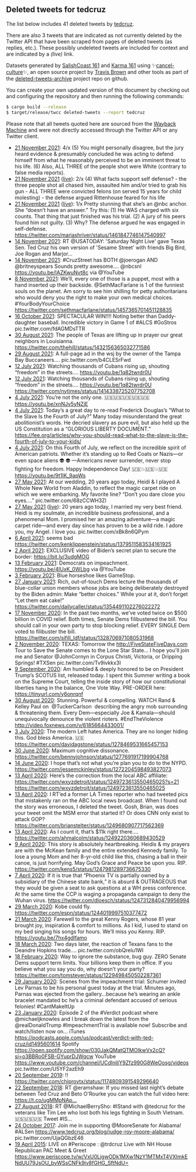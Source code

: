 ## Deleted tweets for tedcruz

The list below includes 41 deleted tweets by
[tedcruz](https://twitter.com/tedcruz).

There are also 3 tweets that are indicated as not currently
deleted by the Twitter API that have been scraped from pages of deleted tweets (as replies, etc.).
These possibly undeleted tweets are included for context and are indicated by a _(live)_ link.


Datasets generated by [SalishCoast 161](https://twitter.com/SalishCoastA) and [Karma 161](https://twitter.com/KarmaOneSixOne)
using ✨[cancel-culture](https://github.com/travisbrown/cancel-culture)✨, an open source project by [Travis Brown](https://twitter.com/travisbrown) 
and other tools as part of the [deleted-tweets-archive](https://github.com/salcoast/deleted-tweets-archive/) project repo on github.

You can create your own updated version of this document by checking out and configuring the
repository and then running the following commands:

```bash
$ cargo build --release
$ target/release/twcc deleted-tweets --report tedcruz
```

Please note that all tweets quoted here are sourced from the
[Wayback Machine](https://web.archive.org) and were not directly accessed through the Twitter API or
any Twitter client.

* [21 November 2021](https://web.archive.org/web/20211121021235/https://twitter.com/tedcruz/status/1462242465310781447): 4/x (5) You might personally disagree, but the jury heard evidence & presumably concluded he was acting to defend himself from what he reasonably perceived to be an imminent threat to his life.  (6) Also, ALL THREE of the people shot were White (contrary to false media reports).
* [21 November 2021](https://web.archive.org/web/20211121021235/https://twitter.com/tedcruz/status/1462242465310781447) ([live](https://twitter.com/tedcruz/status/1462241299122241536)): 2/x (4) What facts support self defense?  - the three people shot all chased him, assaulted him and/or tried to grab his gun  - ALL THREE were convicted felons (on served 15 years for child molesting)  - the defense argued Rittenhouse feared for his life
* [21 November 2021](https://web.archive.org/web/20211121021235/https://twitter.com/tedcruz/status/1462242465310781447) ([live](https://twitter.com/tedcruz/status/1462240213309272068)): 1/x Pretty stunning that she’s an  @nbc  anchor. She “doesn’t have an answer.” Try this:  (1) He WAS charged with six counts. That thing that just finished was his trial.  (2) A jury of his peers found him not guilty.  (3) Why? The defense argued he was engaged in self-defense. https://twitter.com/mariashriver/status/1461847746147540997
* [14 November 2021](https://web.archive.org/web/20211114225122/https://twitter.com/tedcruz/status/1460017542731341826): RT @USATODAY: 'Saturday Night Live' gave Texas Sen. Ted Cruz his own version of 'Sesame Street' with friends Big Bird, Joe Rogan and Marjor…
* [14 November 2021](https://web.archive.org/web/20211114193013/https://twitter.com/tedcruz/status/1459966874872074243): #CruzStreet  has BOTH  @joerogan  AND  @britneyspears    Sounds pretty awesome….   @nbcsnl     https://youtu.be/IAZKwuNvt8c  via  @YouTube
* [ 8 November 2021](https://web.archive.org/web/20211108010712/https://twitter.com/tedcruz/status/1457514968203542528): We’ll, every one of those is a puppet, most with a hand inserted up their backside.   @SethMacFarlane  is 1 of the funniest souls on the planet. Am sorry to see him shilling for petty authoritarians who would deny you the right to make your own medical choices.   #YourBodyYourChoice  https://twitter.com/sethmacfarlane/status/1457365701451128835
* [16 October 2021](https://web.archive.org/web/20211016044730/https://twitter.com/tedcruz/status/1449235486799798273): SPECTACULAR WIN!!!!  Noting better than Daddy-daughter baseball.  Incredible victory in Game 1 of  #ALCS    #GoStros   pic.twitter.com/fdAGMDsTTR
* [30 August 2021](https://web.archive.org/web/20210830020520/https://twitter.com/tedcruz/status/1432162395326189569): The people of Texas are lifting up in prayer our great neighbors in Louisianna. https://twitter.com/thehill/status/1432156365032771586
* [29 August 2021](https://web.archive.org/web/20210829203242/https://twitter.com/tedcruz/status/1432078739098198021): A full-page ad in the wsj by the owner of the Tampa Bay Buccaneers…. pic.twitter.com/b4CLESrFwd
* [12 July 2021](https://web.archive.org/web/20210712001019/https://twitter.com/tedcruz/status/1414376489299025922): Watching thousands of Cubans rising up, shouting “freedom” in the streets…. https://youtu.be/1q82twrdr0U
* [12 July 2021](https://web.archive.org/web/20210712000955/https://twitter.com/tedcruz/status/1414376367613890561): Watching thousands of Cubans rising up, shouting “freedom” in the streets….   https://youtu.be/1q82twrdr0U  https://twitter.com/nytimes/status/1414338725207752708
* [ 4 July 2021](https://web.archive.org/web/20210704234946/https://twitter.com/tedcruz/status/1411834609801695236): You’re not the only one.  🇺🇸🇺🇸🇺🇸🇺🇸🇺🇸 https://youtu.be/xnNJv5yNZjE
* [ 4 July 2021](https://web.archive.org/web/20210704222701/https://twitter.com/tedcruz/status/1411813757571911681): Today’s a great day to re-read Frederick Douglas’s “What to the Slave Is the Fourth of July?”   Many today misunderstand the great abolitionist’s words. He decried slavery as pure evil, but also held up the US Constitution as a “GLORIOUS LIBERTY DOCUMENT.” https://fee.org/articles/why-you-should-read-what-to-the-slave-is-the-fourth-of-july-to-your-kids/
* [ 4 July 2021](https://web.archive.org/web/20210704205705/https://twitter.com/tedcruz/status/1411791152383102976): On this Fourth of July, we reflect on the incredible spirit of American patriots.  Whether it’s standing up to Red Coats or Nazis—or even space aliens 👽 👽 —Americans never surrender, never stop fighting for freedom.  Happy Independence Day! 🇺🇸💥🇺🇸💥🇺🇸 https://youtu.be/9t1IK_9apWs
* [27 May 2021](https://web.archive.org/web/20210527172642/https://twitter.com/tedcruz/status/1397967271776169990): At our wedding, 20 years ago today, Heidi & I played A Whole New World from Aladdin, to reflect the magic carpet ride on which we were embarking.   My favorite line? “Don’t you dare close you eyes....” pic.twitter.com/68zCCWH3Zl
* [27 May 2021](https://web.archive.org/web/20210527172642/https://twitter.com/tedcruz/status/1397967271776169990) ([live](https://twitter.com/tedcruz/status/1397959100563140608)): 20 years ago today, I married my very best friend. Heidi is my soulmate, an incredible business professional, and a phenomenal Mom.   I promised her an amazing adventure—a magic carpet ride—and every day since has proven to be a wild ride. I adore you, my Angel.   I love you. pic.twitter.com/xBk8n6QPym
* [ 6 April 2021](https://web.archive.org/web/20210406222004/https://twitter.com/tedcruz/status/1379555443790471169?s=21): seems bad https://twitter.com/kenklippenstein/status/1379511583534161925
* [ 2 April 2021](https://web.archive.org/web/20210402032317/https://twitter.com/tedcruz/status/1377823775274635264): EXCLUSIVE video of Biden’s secret plan to secure the border: https://bit.ly/3udgMOG
* [13 February 2021](https://web.archive.org/web/20210213174310/https://twitter.com/tedcruz/status/1360645670038814727): Democrats on impeachment.  https://youtu.be/4IUxK_0WLbg  via  @YouTube
* [ 3 February 2021](https://web.archive.org/web/20210203024018/https://twitter.com/tedcruz/status/1356794526535409664): Blue horseshoe likes GameStop.
* [27 January 2021](https://web.archive.org/web/20210127183046/https://twitter.com/tedcruz/status/1354496293184417799): Rich, out-of-touch Dems lecture the thousands of blue-collar union members whose jobs are being deliberately destroyed by the Biden admin:    Make “better choices.”  While your at it, don’t forget “Let them eat cake!” https://twitter.com/dailycaller/status/1354491102276022272
* [17 November 2020](https://web.archive.org/web/20201117204251/https://twitter.com/tedcruz/status/1328800732099866631): In the past two months, we’ve  voted twice on $500 billion in COVID relief. Both times, Senate Dems filibustered the bill.   You should call in your own party to stop blocking relief.  EVERY SINGLE Dem voted to filibuster the bill. https://twitter.com/sifill_ldf/status/1328706971080531968
* [ 2 November 2020](https://web.archive.org/web/20201102014011/https://twitter.com/tedcruz/status/1323077318928179201): TEXAS: Tomorrow the  http://FiveStateFiveDays.com  Tour to Save the Senate comes to the Lone Star State...  I hope you'll join me and Senator  @JohnCornyn  in Corpus Christi, Victoria, or Dripping Springs!   #TXSen    pic.twitter.com/Tv9ivkkx3I
* [ 9 September 2020](https://web.archive.org/web/20200909211300/https://twitter.com/tedcruz/status/1303803536715771905): Am humbled & deeply honored to be on President Trump’s SCOTUS list, released today.  I spent this Summer writing a book on the Supreme Court, telling the inside story of how our constitutional liberties hang in the balance, One Vote Way.  PRE-ORDER here: https://tinyurl.com/y6onrqnf
* [30 August 2020](https://web.archive.org/web/20200830013120/https://twitter.com/tedcruz/status/1299882220476391429): Stunning. Powerful & compelling.   WATCH Rand & Kelley Paul on ⁦ @TuckerCarlson ⁩ describing the angry mob surrounding & threatening them.   Every Dem—especially Joe & Kamala—should unequivocally denounce the violent rioters.   #EndTheViolence  http://video.foxnews.com/v/6185664433001/
* [ 3 July 2020](https://web.archive.org/web/20200703132848/https://twitter.com/tedcruz/status/1279043665617457152): The modern Left hates America.   They are no longer hiding this.   God bless America. 🇺🇸 https://twitter.com/davidagstone/status/1278469531665457153
* [30 June 2020](https://web.archive.org/web/20200630050409/https://twitter.com/tedcruz/status/1277829441041899521): Maximum cognitive dissonance. https://twitter.com/bennyjohnson/status/1277691917199904768
* [14 June 2020](https://web.archive.org/web/20200614213557/https://twitter.com/tedcruz/status/1272278685677223936): I hope that’s not what you’re plan you to do to the NYPD. https://twitter.com/jessemckinley/status/1272204598493827073
* [13 April 2020](https://web.archive.org/web/20200413161613/https://twitter.com/tedcruz/status/1249732784433831940): Here’s the correction from the local ABC affiliate:   https://twitter.com/wxyzdetroit/status/1249723613550465025?s=21  https://twitter.com/wxyzdetroit/status/1249723613550465025
* [13 April 2020](https://web.archive.org/web/20200413161613/https://twitter.com/tedcruz/status/1249732784433831940): I RT’ed a former LA Times reporter who had tweeted pics that mistakenly ran on the ABC local news broadcast. When I found out the story was erroneous, I deleted the tweet. Gosh, Brian, was does your tweet omit the MSM error that started it? Or does CNN only exist to attack GOP? https://twitter.com/brianstelter/status/1249680907717562369
* [13 April 2020](https://web.archive.org/web/20200413022022/https://twitter.com/tedcruz/status/1249522454420230145): As I count it, that’s $11k right there.... https://twitter.com/ahmalcolm/status/1249220360689430529
* [ 9 April 2020](https://web.archive.org/web/20200409153823/https://twitter.com/tedcruz/status/1248273939425628168): This story is absolutely heartbreaking. Heidis & my prayers are with the McKean family and the entire extended Kennedy family. To lose a young Mom and her 8-yr-old child like this, chasing a ball in their canoe, is just horrifying. May God’s Grace and Peace be upon you. RIP. https://twitter.com/kens5/status/1247981289736675330
* [ 7 April 2020](https://web.archive.org/web/20200407040130/https://twitter.com/tedcruz/status/1247373510021955585): If it is true that “Phoenix TV is partially owned by a subsidiary of the Chinese state bank,” it is absurd & OUTRAGEOUS that they would be given a seat to ask questions at a WH press conference. At the same time the CCP is waging a propaganda campaign to deny the Wuhan virus. https://twitter.com/dloesch/status/1247312840479956994
* [29 March 2020](https://web.archive.org/web/20200329182136/https://twitter.com/tedcruz/status/1244325818345689088): Kobe could fly. https://twitter.com/espn/status/1244019997510377472
* [21 March 2020](https://web.archive.org/web/20200321165712/https://twitter.com/tedcruz/status/1241408213800628235): Farewell to the great Kenny Rogers, whose 81 year brought joy, inspiration & comfort to millions.  As I kid, I used to stand on my bed singing his songs for hours. We’ll miss you Kenny. RIP. https://youtu.be/7hx4gdlfamo
* [18 March 2020](https://web.archive.org/web/20200318112306/https://twitter.com/tedcruz/status/1240236781670367232): Two days later, the reaction of Texans fans to the Deandre Hopkins trade.... pic.twitter.com/obQrelu1WI
* [18 February 2020](https://web.archive.org/web/20200218055153/https://twitter.com/tedcruz/status/1229643973007900674): Way to ignore the substance, bug guy. ZERO Senate Dems support term limits. Your billions keep them in office.  If you believe what you say you do, why doesn’t your party? https://twitter.com/tomsteyer/status/1229498450502287361
* [29 January 2020](https://web.archive.org/web/20200129182717/https://twitter.com/tedcruz/status/1222583748450975746): Scenes from the impeachment trial: Schumer invited Lev Parnas to be his personal guest today at the trial. Minutes ago, Parnas was ejected from the gallery...because he’s wearing an ankle bracelet mandated bc he’s a criminal defendant accused of serious felonies!  #CantMakeItUp
* [23 January 2020](https://web.archive.org/web/20200123172327/https://twitter.com/tedcruz/status/1220392740078473218): Episode 2 of the  #Verdict  podcast where  @michaeljknowles  and I break down the latest from the  @realDonaldTrump   #ImpeachmentTrial  is available now!  Subscribe and watch/listen now on...  iTunes  https://podcasts.apple.com/us/podcast/verdict-with-ted-cruz/id1495601614  Spotify  https://open.spotify.com/show/030JakQMatQTMOIkwVx2cQ?si=o3BBRo0FSB-GYuprDJWqcw  YouTube  https://www.youtube.com/channel/UCdlniljY9Zfz990G8WeOosg/videos  pic.twitter.com/U5YF2azEh9
* [20 September 2019](https://web.archive.org/web/20190920201205/https://twitter.com/tedcruz/status/1175139987551064069): !! https://twitter.com/chiproytx/status/1174809391549296640
* [22 September 2018](https://web.archive.org/web/20180922202113/https://twitter.com/tedcruz/status/1043596098693226497): RT @eramshaw: If you missed last night’s debate between Ted Cruz and Beto O'Rourke you can watch the full video here: https://t.co/ugMMpNAp…
* [27 August 2018](https://web.archive.org/web/20180827151742/https://twitter.com/tedcruz/status/1034097631721648128): RT @MichaelBerrySho: #IStand with @tedcruz for the veterans like Tim Lee who lost both his legs fighting in South Vietnam. 🇺🇸🇺🇸🇺🇸 Tweet #IS…
* [24 October 2017](https://web.archive.org/web/20171024155344/https://twitter.com/tedcruz/status/922851286973902850): Join me in supporting  @MooreSenate  for Alabama!  #ALSen   https://www.tedcruz.org/blog/judge-roy-moore-alabama/  pic.twitter.com/UjaQGbzE46
* [19 April 2015](https://web.archive.org/web/20150603063950/https://twitter.com/tedcruz/status/589873192216481793?lang=msa): LIVE on  #Periscope :  @trdcruz  Live with NH House Republican PAC Meet & Greet  https://www.periscope.tv/w/VxU0LjgwODk1MXw1NzY1MTMxT4VXlmkENdUU79JsOU_bvWSsCNFk9iv8fGHG_SftNdU=
